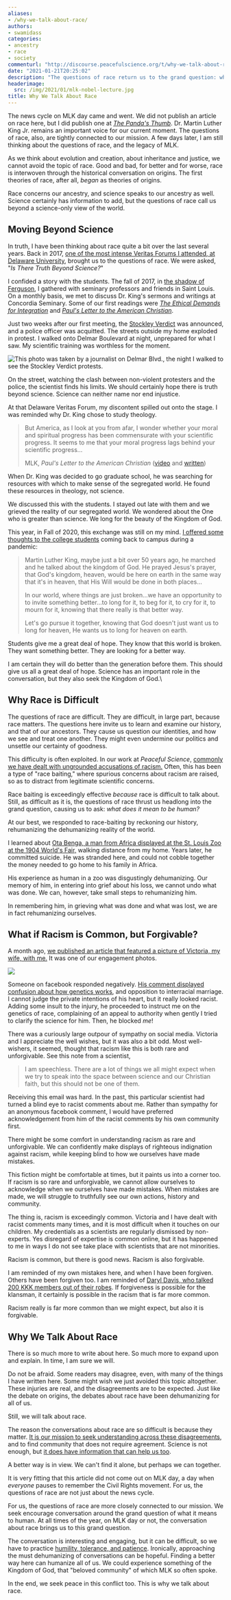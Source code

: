 ```yaml
---
aliases:
- /why-we-talk-about-race/
authors:
- swamidass
categories:
- ancestry
- race
- society
commenturl: "http://discourse.peacefulscience.org/t/why-we-talk-about-race/13063"
date: "2021-01-21T20:25:02"
description: "The questions of race return us to the grand question: what does it mean to be human? Science is important, but so is what lies beyond."
headerimage:
  src: /img/2021/01/mlk-nobel-lecture.jpg
title: Why We Talk About Race
---
```


The news cycle on MLK day came and went. We did not publish an article on race here, but I did publish one at *[The Panda's Thumb](http://pandasthumb.org/archives/2021/01/questions-race-evolution.html)*. Dr. Martin Luther King Jr. remains an important voice for our current moment. The questions of race, also, are tightly connected to our mission. A few days later, I am still thinking about the questions of race, and the legacy of MLK.

As we think about evolution and creation, about inheritance and justice, we cannot avoid the topic of race. Good and bad, for better and for worse, race is interwoven through the historical conversation on origins. The first theories of race, after all, *began* as theories of origins.

Race concerns our ancestry, and science speaks to our ancestry as well. Science certainly has information to add, but the questions of race call us beyond a science-only view of the world.

## Moving Beyond Science

In truth, I have been thinking about race quite a bit over the last several years. Back in 2017, [one of the most intense Veritas Forums I attended, at Delaware University,](https://discourse.peacefulscience.org/t/is-there-truth-beyond-science-delaware-october-2017/137) brought us to the questions of race. We were asked, "*Is There Truth Beyond Science?*"

I confided a story with the students. The fall of 2017, in [the shadow of Ferguson](https://en.wikipedia.org/wiki/Ferguson_unrest), I gathered with seminary professors and friends in Saint Louis. On a monthly basis, we met to discuss Dr. King's sermons and writings at Concordia Seminary. Some of our first readings were *[The Ethical Demands for Integration](http://www.faculty.umb.edu/lawrence_blum/courses/318_11/readings/king_ethical_demands.pdf)* and *[Paul's Letter to the American Christian](https://kinginstitute.stanford.edu/king-papers/documents/pauls-letter-american-christians-sermon-delivered-dexter-avenue-baptist-church)*.

Just two weeks after our first meeting, the [Stockley Verdict](https://www.stltoday.com/news/local/iconic-images-video-following-not-guilty-verdict-in-jason-stockley-trial) was announced, and a police officer was acquitted. The streets outside my home exploded in protest. I walked onto Delmar Boulevard at night, unprepared for what I saw. My scientific training was worthless for the moment.

![This photo was taken by a journalist on Delmar Blvd., the night I walked to see the Stockley Verdict protests.](/img/2021/01/stokley-protest.png)

On the street, watching the clash between non-violent protesters and the police, the scientist finds his limits. We should certainly hope there is truth beyond science. Science can neither name nor end injustice.

At that Delaware Veritas Forum, my discontent spilled out onto the stage. I was reminded why Dr. King chose to study theology.

> But America, as I look at you from afar, I wonder whether your moral and spiritual progress has been commensurate with your scientific progress. It seems to me that your moral progress lags behind your scientific progress...
>
> MLK, *Paul's Letter to the American Christian* ([video](https://www.youtube.com/watch?v=7p5iOhXumaQ) and [written](https://kinginstitute.stanford.edu/king-papers/documents/pauls-letter-american-christians-sermon-delivered-dexter-avenue-baptist-church))

When Dr. King was decided to go graduate school, he was searching for resources with which to make sense of the segregated world. He found these resources in theology, not science.

We discussed this with the students. I stayed out late with them and we grieved the reality of our segregated world. We wondered about the One who is greater than science. We long for the beauty of the Kingdom of God.

This year, in Fall of 2020, this exchange was still on my mind. [I offered some thoughts to the college students](https://discourse.peacefulscience.org/t/a-message-for-college-students-in-fall-2020) coming back to campus during a pandemic:

> Martin Luther King, maybe just a bit over 50 years ago, he marched and he talked about the kingdom of God. He prayed Jesus's prayer, that God's kingdom, heaven, would be here on earth in the same way that it's in heaven, that His Will would be done in both places...
>
> In our world, where things are just broken...we have an opportunity to to invite something better...to long for it, to beg for it, to cry for it, to mourn for it, knowing that there really is that better way.
>
> Let's go pursue it together, knowing that God doesn't just want us to long for heaven, He wants us to long for heaven on earth.

Students give me a great deal of hope. They know that this world is broken. They want something better. They are looking for a better way.

I am certain they will do better than the generation before them. This should give us all a great deal of hope. Science has an important role in the conversation, but they also seek the Kingdom of God.\

## Why Race is Difficult

The questions of race are difficult. They are difficult, in large part, because race matters. The questions here invite us to learn and examine our history, and that of our ancestors. They cause us question our identities, and how we see and treat one another. They might even undermine our politics and unsettle our certainty of goodness.

This difficulty is often exploited. In our work at *Peaceful Science*, [commonly we have dealt with ungrounded accusations of racism.](https://discourse.peacefulscience.org/t/how-we-faced-down-race-baiting/13054) Often, this has been a type of "race baiting," where spurious concerns about racism are raised, so as to distract from legitimate scientific concerns.

Race baiting is exceedingly effective *because* race is difficult to talk about. Still, as difficult as it is, the questions of race thrust us headlong into the grand question, causing us to ask: *what does it mean to be human?*

At our best, we responded to race-baiting by reckoning our history, rehumanizing the dehumanizing reality of the world.

I learned about [Ota Benga, a man from Africa displayed at the St. Louis Zoo at the 1904 World's Fair,](https://discourse.peacefulscience.org/t/reckoning-with-human-zoos/1568) walking distance from my home. Years later, he committed suicide. He was stranded here, and could not cobble together the money needed to go home to his family in Africa.

His experience as human in a zoo was disgustingly dehumanizing. Our memory of him, in entering into grief about his loss, we cannot undo what was done. We can, however, take small steps to rehumanizing him.

In remembering him, in grieving what was done and what was lost, we are in fact rehumanizing ourselves.

## What if Racism is Common, but Forgivable?

A month ago, [we published an article that featured a picture of Victoria, my wife, with me.](https://peacefulscience.org/why-i-went-public-evolution/) It was one of our engagement photos.

![](/img/2020/11/victoria-josh-2013.jpg)

Someone on facebook responded negatively. [His comment displayed confusion about how genetics works](https://discourse.peacefulscience.org/t/a-disturbing-comment-on-interracial-marriage/12618), and opposition to interracial marriage. I cannot judge the private intentions of his heart, but it really looked racist. Adding some insult to the injury, he proceeded to instruct me on the genetics of race, complaining of an appeal to authority when gently I tried to clarify the science for him. Then, he blocked *me*!

There was a curiously large outpour of sympathy on social media. Victoria and I appreciate the well wishes, but it was also a bit odd. Most well-wishers, it seemed, thought that racism like this is both rare and unforgivable. See this note from a scientist,

> I am speechless. There are a lot of things we all might expect when we try to speak into the space between science and our Christian faith, but this should not be one of them.

Receiving this email was hard. In the past, this particular scientist had turned a blind eye to racist comments about me. Rather than sympathy for an anonymous facebook comment, I would have preferred acknowledgement from him of the racist comments by his own community first.

There might be some comfort in understanding racism as rare and unforgivable. We can confidently make displays of righteous indignation against racism, while keeping blind to how we ourselves have made mistakes.

This fiction might be comfortable at times, but it paints us into a corner too. If racism is so rare and unforgivable, we cannot allow ourselves to acknowledge when we ourselves have made mistakes. When mistakes are made, we will struggle to truthfully see our own actions, history and community.

The thing is, racism is exceedingly common. Victoria and I have dealt with racist comments many times, and it is most difficult when it touches on our children. My credentials as a scientists are regularly dismissed by non-experts. Yes disregard of expertise is common online, but it has happened to me in ways I do not see take place with scientists that are not minorities.

Racism is common, but there is good news. Racism is also forgivable.

I am reminded of my own mistakes here, and when I have been forgiven. Others have been forgiven too. I am reminded of [Daryl Davis, who talked 200 KKK members out of their robes](https://discourse.peacefulscience.org/t/black-man-talks-200-kkk-members-out-of-robes/5592). If forgiveness is possible for the klansman, it certainly is possible in the racism that is far more common.

Racism really is far more common than we might expect, but also it is forgivable.

## Why We Talk About Race

There is so much more to write about here. So much more to expand upon and explain. In time, I am sure we will.

Do not be afraid. Some readers may disagree, even, with many of the things I have written here. Some might wish we just avoided this topic altogether. These injuries are real, and the disagreements are to be expected. Just like the debate on origins, the debates about race have been dehumanizing for all of us.

Still, we will talk about race.

The reason the conversations about race are so difficult is because they matter. [It is our mission to seek understanding across these disagreements](https://peacefulscience.org/mission-and-values/), and to find community that does not require agreement. Science is not enough, but [it does have information that can help us too](https://peacefulscience.org/definition-race/).

A better way is in view. We can't find it alone, but perhaps we can together.

It is very fitting that this article did not come out on MLK day, a day when *everyone* pauses to remember the Civil Rights movement. For us, the questions of race are not just about the news cycle.

For us, the questions of race are more closely connected to our mission. We seek encourage conversation around the grand question of what it means to human. At all times of the year, on MLK day or not, the conversation about race brings us to this grand question.

The conversation is interesting and engaging, but it can be difficult, so we have to practice [humility, tolerance, and patience](https://peacefulscience.org/inazu-humility-tolerance-patience/). Ironically, approaching the must dehumanizing of conversations can be hopeful. Finding a better way here can humanize all of us. We could experience something of the Kingdom of God, that "beloved community" of which MLK so often spoke.

In the end, we seek peace in this conflict too. This is why we talk about race.
